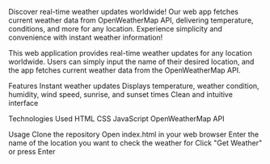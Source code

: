 Discover real-time weather updates worldwide! Our web app fetches current weather data from OpenWeatherMap API, delivering temperature, conditions, and more for any location. Experience simplicity and convenience with instant weather information!

This web application provides real-time weather updates for any location worldwide. Users can simply input the name of their desired location, and the app fetches current weather data from the OpenWeatherMap API.

Features
Instant weather updates
Displays temperature, weather condition, humidity, wind speed, sunrise, and sunset times
Clean and intuitive interface

Technologies Used
HTML
CSS
JavaScript
OpenWeatherMap API

Usage
Clone the repository
Open index.html in your web browser
Enter the name of the location you want to check the weather for
Click "Get Weather" or press Enter
